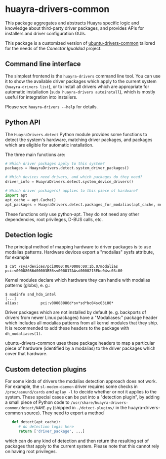 huayra-drivers-common
=====================

This package aggregates and abstracts Huayra specific logic and knowledge
about third-party driver packages, and provides APIs for installers and driver
configuration GUIs.

This package is a customized version of [ubuntu-drivers-common][upstream]
tailored for the needs of the _Conectar Igualdad_ project.

[upstream]: https://github.com/tseliot/ubuntu-drivers-common

Command line interface
----------------------
The simplest frontend is the `huayra-drivers` command line tool. You can use
it to show the available driver packages which apply to the current system
(`huayra-drivers list`), or to install all drivers which are appropriate for
automatic installation (`sudo huayra-drivers autoinstall`), which is mostly
useful for integration into installers.

Please see `huayra-drivers --help` for details.


Python API
----------
The `HuayraDrivers.detect` Python module provides some functions to detect the
system's hardware, matching driver packages, and packages which are eligible
for automatic installation.

The three main functions are:

```python
# Which driver packages apply to this system?
packages = HuayraDrivers.detect.system_driver_packages()

# Which devices need drivers, and which packages do they need?
driver_info = HuayraDrivers.detect.system_device_drivers()

# Which driver package(s) applies to this piece of hardware?
import apt
apt_cache = apt.Cache()
apt_packages = HuayraDrivers.detect.packages_for_modalias(apt_cache, modalias)
```

These functions only use python-apt. They do not need any other dependencies,
root privileges, D-BUS calls, etc.


Detection logic
---------------
The principal method of mapping hardware to driver packages is to use modalias
patterns. Hardware devices export a "modalias" sysfs attribute, for example

```console
$ cat /sys/devices/pci0000:00/0000:00:1b.0/modalias
pci:v00008086d00003B56sv000017AAsd0000215Ebc04sc03i00
```

Kernel modules declare which hardware they can handle with modalias patterns
(globs), e. g.:

```console
$ modinfo snd_hda_intel
[...]
alias:          pci:v00008086d*sv*sd*bc04sc03i00*
```

Driver packages which are not installed by default (e. g. backports of drivers
from newer Linux packages) have a "Modaliases:" package header which includes all
modalias patterns from all kernel modules that they ship. It is recommended to
add these headers to the package with `dh_modaliases(1)`.

ubuntu-drivers-common uses these package headers to map a particular piece of
hardware (identified by a modalias) to the driver packages which cover that
hardware.


Custom detection plugins
------------------------
For some kinds of drivers the modalias detection approach does not work. For
example, the `sl-modem-daemon` driver requires some checks in
`/proc/asound/cards` and `aplay -l` to decide whether or not it applies to the
system. These special cases can be put into a "detection plugin", by adding a
small piece of Python code to `/usr/share/huayra-drivers-common/detect/NAME.py`
(shipped in `./detect-plugins/` in the huayra-drivers-common source). They need
to export a method

```python
   def detect(apt_cache):
      # do detection logic here
      return ['driver_package', ...]
```

which can do any kind of detection and then return the resulting set of
packages that apply to the current system. Please note that this cannot rely on
having root privileges.
